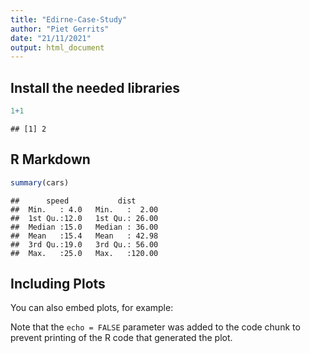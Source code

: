 ```yaml
---
title: "Edirne-Case-Study"
author: "Piet Gerrits"
date: "21/11/2021"
output: html_document
---
```




## Install the needed libraries


```r
1+1
```

```
## [1] 2
```


## R Markdown




```r
summary(cars)
```

```
##      speed           dist       
##  Min.   : 4.0   Min.   :  2.00  
##  1st Qu.:12.0   1st Qu.: 26.00  
##  Median :15.0   Median : 36.00  
##  Mean   :15.4   Mean   : 42.98  
##  3rd Qu.:19.0   3rd Qu.: 56.00  
##  Max.   :25.0   Max.   :120.00
```

## Including Plots

You can also embed plots, for example:



Note that the `echo = FALSE` parameter was added to the code chunk to prevent printing of the R code that generated the plot.
